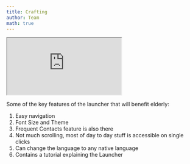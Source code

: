 ```yaml
---
title: Crafting
author: Team
math: true
---
```


<div class="embed-responsive embed-responsive-4by3">
<iframe class="embed-responsive-item" src="https://drive.google.com/file/d/1pCqHI96VsAYxrpxfAGneJ1BI2dnR9Jol/preview" allowfullscreen></iframe>
</div>

Some of the key features of the launcher that will benefit elderly: 
1. Easy navigation
2. Font Size and Theme 
3. Frequent Contacts feature is also there
4. Not much scrolling, most of day to day stuff is accessible on single clicks
5. Can change the language to any native language
6. Contains a tutorial explaining the Launcher
